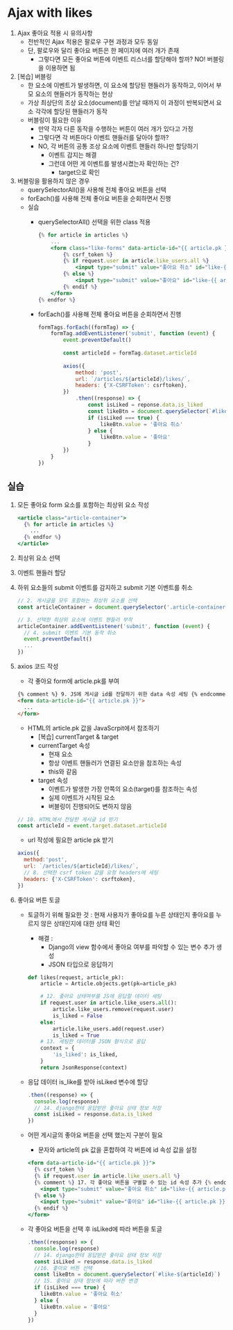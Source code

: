 # Ajax with likes

1. Ajax 좋아요 적용 시 유의사항
    - 전반적인 Ajax 적용은 팔로우 구현 과정과 모두 동일
    - 단, 팔로우와 달리 좋아요 버튼은 한 페이지에 여러 개가 존재
        - 그렇다면 모든 좋아요 버튼에 이벤트 리스너를 할당해야 할까? NO! 버블링을 이용하면 됨
2. [복습] 버블링
    - 한 요소에 이벤트가 발생하면, 이 요소에 할당된 핸들러가 동작하고, 이어서 부모 요소의 핸들러가 동작하는 현상
    - 가상 최상단의 조상 요소(document)를 만날 때까지 이 과정이 반복되면서 요소 각각에 할당된 핸들러가 동작
    - 버블링이 필요한 이유
        - 만약 각자 다른 동작을 수행하는 버튼이 여러 개가 있다고 가정
        - 그렇다면 각 버튼마다 이벤트 핸들러를 달아야 할까?
        - NO, 각 버튼의 공통 조상 요소에 이벤트 핸들러 하나만 할당하기
            - 이벤트 감지는 해결
            - 그런데 어떤 게 이벤트를 발생시켰는자 확인하는 건?
                - target으로 확인
3. 버블링을 활용하지 않은 경우
    - querySelectorAll()을 사용해 전체 좋아요 버튼을 선택
    - forEach()를 사용해 전체 좋아요 버튼을 순회하면서 진행
    - 실습
        - querySelectorAll() 선택을 위한 class 적용
            
            ```jsx
            {% for article in articles %}
            	...
            	<form class="like-forms" data-article-id="{{ article.pk }}">
            		{% csrf_token %}
            		{% if request.user in article.like_users.all %}
            			<input type="submit" value="좋아요 취소" id="like-{{ article.pk }}">
            		{% else %}
            			<input type="submit" value="좋아요" id="like-{{ article.pk }}">
            		{% endif %}
            	</form>
            {% endfor %}
            ```
            
        - forEach()를 사용해 전체 좋아요 버튼을 순회하면서 진행
            
            ```jsx
            formTags.forEach((formTag) => {
            	formTag.addEventListener('submit', function (event) {
            		event.preventDefault()
            		
            		const articleId = formTag.dataset.articleId
            		
            		axios({
            			method: 'post',
            			url: `/articles/${articleId}/likes/`,
            			headers: {'X-CSRFToken': csrftoken},
            		})
            			.then((response) => {
            				const isLiked = reponse.data.is_liked
            				const likeBtn = document.querySelector(`#like-${articleId}`)
            				if (isLiked === true) {
            					likeBtn.value = '좋아요 취소'
            				} else {
            					likeBtn.value = '좋아요'
            				}
            		})
            	}
            })
            ```
            

## 실습

1. 모든 좋아요 form 요소를 포함하는 최상위 요소 작성
    
    ```jsx
    <article class="article-container">
      {% for article in articles %}
        ...
      {% endfor %}
    </article>
    ```
    
2. 최상위 요소 선택
3. 이벤트 핸들러 할당
4. 하위 요소들의 submit 이벤트를 감지하고 submit 기본 이벤트를 취소
    
    ```jsx
    // 2. 게시글을 모두 포함하는 최상위 요소를 선택
    const articleContainer = document.querySelector('.article-container')
    
    // 3. 선택한 최상위 요소에 이벤트 핸들러 부착
    articleContainer.addEventListener('submit', function (event) {
      // 4. submit 이벤트 기본 동작 취소
      event.preventDefault()
      ...
    })
    ```
    
5. axios 코드 작성
    - 각 좋아요 form에 article.pk를 부여
    
    ```html
    {% comment %} 9. JS에 게시글 id를 전달하기 위한 data 속성 세팅 {% endcomment %}
    <form data-article-id="{{ article.pk }}">
      ...
    </form>
    ```
    
    - HTML의 article.pk 값을 JavaScrpit에서 참조하기
        - [복습] currentTarget & target
        - currentTarget 속성
            - 현재 요소
            - 항상 이벤트 핸들러가 연결된 요소만을 참조하는 속성
            - this와 같음
        - target 속성
            - 이벤트가 발생한 가장 안쪽의 요소(target)를 참조하는 속성
            - 실제 이벤트가 시작된 요소
            - 버블링이 진행되어도 변하지 않음
    
    ```jsx
    // 10. HTML에서 전달한 게시글 id 받기
    const articleId = event.target.dataset.articleId
    ```
    
    - url 작성에 필요한 article pk 받기
    
    ```jsx
    axios({
      method:'post',
      url: `/articles/${articleId}/likes/`,
      // 8. 선택한 csrf token 값을 요청 headers에 세팅
      headers: {'X-CSRFToken': csrftoken},
    })
    ```
    
6. 좋아요 버튼 토글
    - 토글하기 위해 필요한 것 : 현재 사용자가 좋아요를 누른 상태인지 좋아요를 누르지 않은 상태인지에 대한 상태 확인
        - 해결 :
            - Django의 view 함수에서 좋아요 여부를 파악할 수 있는 변수 추가 생성
            - JSON 타입으로 응답하기
        
        ```python
        def likes(request, article_pk):
            article = Article.objects.get(pk=article_pk)
        
            # 12. 좋아요 상태여부를 JS에 응답할 데이터 세팅
            if request.user in article.like_users.all():
                article.like_users.remove(request.user)
                is_liked = False
            else:
                article.like_users.add(request.user)
                is_liked = True
            # 13. 세팅한 데이터를 JSON 형식으로 응답
            context = {
                'is_liked': is_liked,
            }
            return JsonResponse(context)
        ```
        
    - 응답 데이터 is_like를 받아 isLiked 변수에 할당
        
        ```jsx
        .then((response) => {
          console.log(response)
          // 14. django한테 응답받은 좋아요 상태 정보 저장
          const isLiked = response.data.is_liked
        })
        ```
        
    - 어떤 게시글의 좋아요 버튼을 선택 했는지 구분이 필요
        - 문자와 article의 pk 값을 혼합하여 각 버튼에 id 속성 값을 설정
        
        ```jsx
        <form data-article-id="{{ article.pk }}">
          {% csrf_token %}
          {% if request.user in article.like_users.all %}
          {% comment %} 17. 각 좋아요 버튼을 구별할 수 있는 id 속성 추가 {% endcomment %}
            <input type="submit" value="좋아요 취소" id="like-{{ article.pk }}">
          {% else %}
            <input type="submit" value="좋아요" id="like-{{ article.pk }}">
          {% endif %}
        </form>
        ```
        
    - 각 좋아요 버튼을 선택 후 isLiked에 따라 버튼을 토글
        
        ```jsx
        .then((response) => {
          console.log(response)
          // 14. django한테 응답받은 좋아요 상태 정보 저장
          const isLiked = response.data.is_liked
          //16. 좋아요 버튼 선택
          const likeBtn = document.querySelector(`#like-${articleId}`)
          // 15. 좋아요 상태 정보에 따라 버튼 변경
          if (isLiked === true) {
            likeBtn.value = '좋아요 취소'
          } else {
            likeBtn.value = '좋아요'
          }
        })
        ```